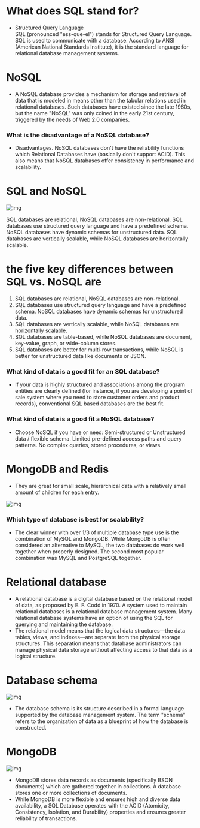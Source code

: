# What does SQL stand for?

- Structured Query Language  
  SQL (pronounced "ess-que-el") stands for Structured Query Language. SQL is used to communicate with a database. According to ANSI (American National Standards Institute), it is the standard language for relational database management systems.

# NoSQL

- A NoSQL database provides a mechanism for storage and retrieval of data that is modeled in means other than the tabular relations used in relational databases. Such databases have existed since the late 1960s, but the name "NoSQL" was only coined in the early 21st century, triggered by the needs of Web 2.0 companies.

### What is the disadvantage of a NoSQL database?

- Disadvantages. NoSQL databases don't have the reliability functions which Relational Databases have (basically don't support ACID). This also means that NoSQL databases offer consistency in performance and scalability.

# SQL and NoSQL

![img](https://i.ytimg.com/vi/QwevGzVu_zk/maxresdefault.jpg)

SQL databases are relational, NoSQL databases are non-relational. SQL databases use structured query language and have a predefined schema. NoSQL databases have dynamic schemas for unstructured data. SQL databases are vertically scalable, while NoSQL databases are horizontally scalable.

# the five key differences between SQL vs. NoSQL are

1. SQL databases are relational, NoSQL databases are non-relational.
2. SQL databases use structured query language and have a predefined schema. NoSQL databases have dynamic schemas for unstructured data.
3. SQL databases are vertically scalable, while NoSQL databases are horizontally scalable.
4. SQL databases are table-based, while NoSQL databases are document, key-value, graph, or wide-column stores.
5. SQL databases are better for multi-row transactions, while NoSQL is better for unstructured data like documents or JSON.

### What kind of data is a good fit for an SQL database?

- If your data is highly structured and associations among the program entities are clearly defined (for instance, if you are developing a point of sale system where you need to store customer orders and product records), conventional SQL based databases are the best fit.

### What kind of data is a good fit a NoSQL database?

- Choose NoSQL if you have or need: Semi-structured or Unstructured data / flexible schema. Limited pre-defined access paths and query patterns. No complex queries, stored procedures, or views.

# MongoDB and Redis

- They are great for small scale, hierarchical data with a relatively small amount of children for each entry.

![img](https://assets-global.website-files.com/5debb9b4f88fbc3f702d579e/60957895922cdf1ccc04cf66_hierarchical-database-diagram.png)

### Which type of database is best for scalability?

- The clear winner with over 1/3 of multiple database type use is the combination of MySQL and MongoDB. While MongoDB is often considered an alternative to MySQL, the two databases do work well together when properly designed. The second most popular combination was MySQL and PostgreSQL together.

# Relational database

- A relational database is a digital database based on the relational model of data, as proposed by E. F. Codd in 1970. A system used to maintain relational databases is a relational database management system. Many relational database systems have an option of using the SQL for querying and maintaining the database.
- The relational model means that the logical data structures—the data tables, views, and indexes—are separate from the physical storage structures. This separation means that database administrators can manage physical data storage without affecting access to that data as a logical structure.

# Database schema

![img](https://francinemassue.weebly.com/uploads/1/3/0/9/13091251/what-is-a-schema-an-organized-mental-representation-of-information-about-the-world-events-or-people-stored-in-long-term-memory_orig.jpg)

- The database schema is its structure described in a formal language supported by the database management system. The term "schema" refers to the organization of data as a blueprint of how the database is constructed.

# MongoDB

![img](https://docs.mongodb.com/manual/images/crud-annotated-collection.bakedsvg.svg)

- MongoDB stores data records as documents (specifically BSON documents) which are gathered together in collections. A database stores one or more collections of documents.
- While MongoDB is more flexible and ensures high and diverse data availability, a SQL Database operates with the ACID (Atomicity, Consistency, Isolation, and Durability) properties and ensures greater reliability of transactions.
